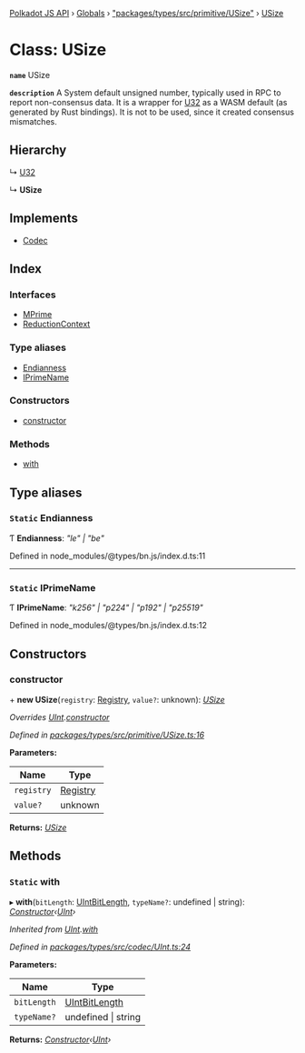 [Polkadot JS API](../README.md) › [Globals](../globals.md) › ["packages/types/src/primitive/USize"](../modules/_packages_types_src_primitive_usize_.md) › [USize](_packages_types_src_primitive_usize_.usize.md)

# Class: USize

**`name`** USize

**`description`** 
A System default unsigned number, typically used in RPC to report non-consensus
data. It is a wrapper for [U32](_packages_types_src_primitive_u32_.u32.md) as a WASM default (as generated by Rust bindings).
It is not to be used, since it created consensus mismatches.

## Hierarchy

  ↳ [U32](_packages_types_src_primitive_u32_.u32.md)

  ↳ **USize**

## Implements

* [Codec](../interfaces/_packages_types_src_types_codec_.codec.md)

## Index

### Interfaces

* [MPrime](../interfaces/_packages_types_src_primitive_usize_.usize.mprime.md)
* [ReductionContext](../interfaces/_packages_types_src_primitive_usize_.usize.reductioncontext.md)

### Type aliases

* [Endianness](_packages_types_src_primitive_usize_.usize.md#static-endianness)
* [IPrimeName](_packages_types_src_primitive_usize_.usize.md#static-iprimename)

### Constructors

* [constructor](_packages_types_src_primitive_usize_.usize.md#constructor)

### Methods

* [with](_packages_types_src_primitive_usize_.usize.md#static-with)

## Type aliases

### `Static` Endianness

Ƭ **Endianness**: *"le" | "be"*

Defined in node_modules/@types/bn.js/index.d.ts:11

___

### `Static` IPrimeName

Ƭ **IPrimeName**: *"k256" | "p224" | "p192" | "p25519"*

Defined in node_modules/@types/bn.js/index.d.ts:12

## Constructors

###  constructor

\+ **new USize**(`registry`: [Registry](../interfaces/_packages_types_src_types_registry_.registry.md), `value?`: unknown): *[USize](_packages_types_src_primitive_usize_.usize.md)*

*Overrides [UInt](_packages_types_src_codec_uint_.uint.md).[constructor](_packages_types_src_codec_uint_.uint.md#constructor)*

*Defined in [packages/types/src/primitive/USize.ts:16](https://github.com/polkadot-js/api/blob/e7be062522/packages/types/src/primitive/USize.ts#L16)*

**Parameters:**

Name | Type |
------ | ------ |
`registry` | [Registry](../interfaces/_packages_types_src_types_registry_.registry.md) |
`value?` | unknown |

**Returns:** *[USize](_packages_types_src_primitive_usize_.usize.md)*

## Methods

### `Static` with

▸ **with**(`bitLength`: [UIntBitLength](../modules/_packages_types_src_codec_abstractint_.md#uintbitlength), `typeName?`: undefined | string): *[Constructor](../interfaces/_packages_types_src_types_codec_.constructor.md)‹[UInt](_packages_types_src_codec_uint_.uint.md)›*

*Inherited from [UInt](_packages_types_src_codec_uint_.uint.md).[with](_packages_types_src_codec_uint_.uint.md#static-with)*

*Defined in [packages/types/src/codec/UInt.ts:24](https://github.com/polkadot-js/api/blob/e7be062522/packages/types/src/codec/UInt.ts#L24)*

**Parameters:**

Name | Type |
------ | ------ |
`bitLength` | [UIntBitLength](../modules/_packages_types_src_codec_abstractint_.md#uintbitlength) |
`typeName?` | undefined &#124; string |

**Returns:** *[Constructor](../interfaces/_packages_types_src_types_codec_.constructor.md)‹[UInt](_packages_types_src_codec_uint_.uint.md)›*
